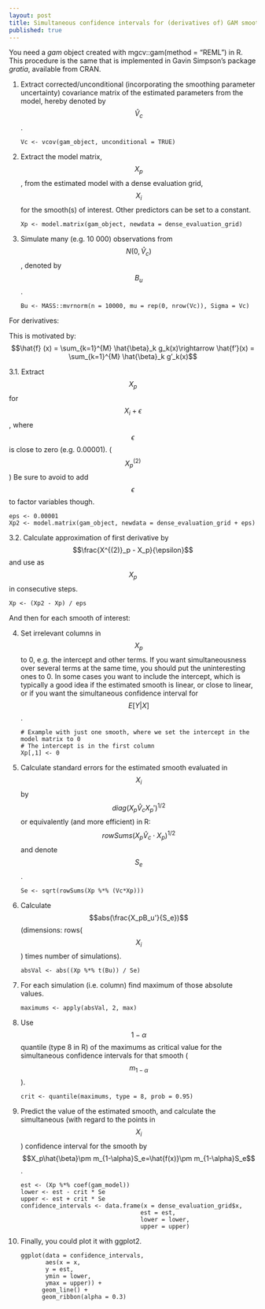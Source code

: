 ```yaml
---
layout: post
title: Simultaneous confidence intervals for (derivatives of) GAM smooths
published: true
---
```


You need a *gam* object created with mgcv::gam(method = “REML”) in R. This procedure is the same that is implemented in Gavin Simpson’s package *gratia*, available from CRAN.

1. Extract corrected/unconditional (incorporating the smoothing parameter uncertainty) covariance matrix of the estimated parameters from the model, hereby denoted by $$\hat{V}_c$$. 

    ```
   Vc <- vcov(gam_object, unconditional = TRUE) 
   ```

2. Extract the model matrix, $$X_p$$, from the estimated model with a dense evaluation grid, $$X_i$$ for the smooth(s) of interest. Other predictors can be set to a constant. 

    ```{r}
   Xp <- model.matrix(gam_object, newdata = dense_evaluation_grid)
   ```

3. Simulate many (e.g. 10 000) observations from $$N(0,\hat{V}_c)$$, denoted by $$B_u$$.

   ```{r}
   Bu <- MASS::mvrnorm(n = 10000, mu = rep(0, nrow(Vc)), Sigma = Vc)
   ```

For derivatives:

This is motivated by: 
$$\hat{f} (x) = \sum_{k=1}^{M} \hat{\beta}_k g_k(x)\rightarrow \hat{f’}(x) = \sum_{k=1}^{M} \hat{\beta}_k g’_k(x)$$

3.1. Extract $$X_p$$ for $$X_i + \epsilon$$, where $$\epsilon$$ is close to zero (e.g. 0.00001). ($$X^{(2)}_p$$) Be sure to avoid to add $$\epsilon$$ to factor variables though. 

```{r}
eps <- 0.00001
Xp2 <- model.matrix(gam_object, newdata = dense_evaluation_grid + eps)
```

3.2. Calculate approximation of first derivative by 
      $$\frac{X^{(2)}_p - X_p}{\epsilon}$$
      and use as $$X_p$$ in consecutive steps. 
      
```{r}
Xp <- (Xp2 - Xp) / eps
```

And then for each smooth of interest:

4. Set irrelevant columns in $$X_p$$ to 0, e.g. the intercept and other terms. If you want simultaneousness over several terms at the same time, you should put the uninteresting ones to 0. In some cases you want to include the intercept, which is typically a good idea if the estimated smooth is linear, or close to linear, or if you want the simultaneous confidence interval for $$E[{Y}|{X}]$$.

    ```{r}
   # Example with just one smooth, where we set the intercept in the model matrix to 0
   # The intercept is in the first column
   Xp[,1] <- 0
   ```

5. Calculate standard errors for the estimated smooth evaluated in $$X_i$$ by $$diag(X_p\hat{V}_cX_p')^{1/2}$$ or equivalently (and more efficient) in R: $$rowSums(X_p\hat{V}_c\cdot X_p)^{1/2}$$ and denote $$S_e$$.

    ```{r}
   Se <- sqrt(rowSums(Xp %*% (Vc*Xp)))
   ```

6. Calculate $$abs(\frac{X_pB_u'}{S_e})$$ (dimensions: rows($$X_i$$) times number of simulations).

    ```{r}
   absVal <- abs((Xp %*% t(Bu)) / Se)
   ```

7. For each simulation (i.e. column) find maximum of those absolute values.

    ```{r}
   maximums <- apply(absVal, 2, max)
   ```

8. Use $$1-\alpha$$ quantile (type 8 in R) of the maximums as critical value for the simultaneous confidence intervals for that smooth ($$m_{1-\alpha}$$).

    ```{r}
   crit <- quantile(maximums, type = 8, prob = 0.95)
   ```

9. Predict the value of the estimated smooth, and calculate the simultaneous (with regard to the points in $$X_i$$) confidence interval for the smooth by $$X_p\hat{\beta}\pm m_{1-\alpha}S_e=\hat{f(x)}\pm m_{1-\alpha}S_e$$.

    ```{r}
   est <- (Xp %*% coef(gam_model))
   lower <- est - crit * Se
   upper <- est + crit * Se
   confidence_intervals <- data.frame(x = dense_evaluation_grid$x, 
                                      est = est, 
                                      lower = lower, 
                                      upper = upper)
   ```

10. Finally, you could plot it with ggplot2.

    ```{r}
    ggplot(data = confidence_intervals, 
           aes(x = x, 
           y = est, 
           ymin = lower, 
           ymax = upper)) + 
          geom_line() + 
          geom_ribbon(alpha = 0.3)
    ```
